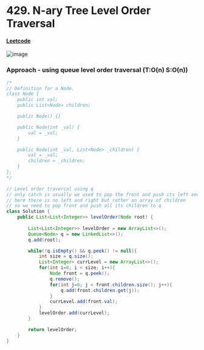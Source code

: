 # 429. N-ary Tree Level Order Traversal

#### [Leetcode](https://leetcode.com/problems/n-ary-tree-level-order-traversal/)

![image](https://github.com/user-attachments/assets/08149d96-ba3a-4a14-b99f-242ec5f13c4e)


### Approach - using queue level order traversal (T:O(n) S:O(n))
```java
/*
// Definition for a Node.
class Node {
    public int val;
    public List<Node> children;

    public Node() {}

    public Node(int _val) {
        val = _val;
    }

    public Node(int _val, List<Node> _children) {
        val = _val;
        children = _children;
    }
};
*/

// Level order travercal using q
// only catch is usually we used to pop the front and push its left and right childs of root
// here there is no left and right but rather an array of children
// so we need to pop front and push all its children to q
class Solution {
    public List<List<Integer>> levelOrder(Node root) {
        
        List<List<Integer>> levelOrder = new ArrayList<>();
        Queue<Node> q = new LinkedList<>();
        q.add(root);

        while(!q.isEmpty() && q.peek() != null){
            int size = q.size();
            List<Integer> currLevel = new ArrayList<>();
            for(int i=0; i < size; i++){
                Node front = q.peek();
                q.remove();
                for(int j=0; j < front.children.size(); j++){
                    q.add(front.children.get(j));
                }
                currLevel.add(front.val);
            }
            levelOrder.add(currLevel);
        }

        return levelOrder;
    }
}
```

